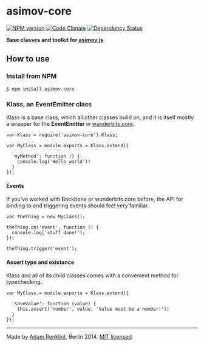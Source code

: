 asimov-core
================

[![NPM version](https://badge.fury.io/js/asimov-core.png)](http://badge.fury.io/js/asimov-core) [![Code Climate](https://codeclimate.com/github/adamrenklint/asimov-core.png)](https://codeclimate.com/github/adamrenklint/asimov-core) [![Dependency Status](https://david-dm.org/adamrenklint/asimov-core.png?theme=shields.io)](https://david-dm.org/adamrenklint/asimov-core)

**Base classes and toolkit for [asimov.js](http://asimovjs.org)**

## How to use

### Install from NPM

    $ npm install asimov-core

### Klass, an EventEmitter class

Klass is a base class, which all other classes build on, and it is itself mostly a wrapper for the **EventEmitter** in [wunderbits.core](https://github.com/wunderlist/wunderbits.core/).

```
var Klass = require('asimov-core').Klass;

var MyClass = module.exports = Klass.extend({
  
  'myMethod': function () {
    console.log('Hello world')!
  }
});
```

#### Events

If you've worked with Backbone or wunderbits.core before, the API for binding to and triggering events should feel very familiar.

```
var theThing = new MyClass();

theThing.on('event', function () {
  console.log('stuff done!');
});

theThing.trigger('event');
```

#### Assert type and existance

Klass and all of its child classes comes with a convenient method for typechecking.

```
var MyClass = module.exports = Klass.extend({
  
  'saveValue': function (value) {
    this.assert('number', value, 'Value must be a number!');
  }
});
```

---

Made by [Adam Renklint](http://adamrenklint.com), Berlin 2014. [MIT licensed](https://github.com/adamrenklint/asimov-test/blob/master/LICENSE).